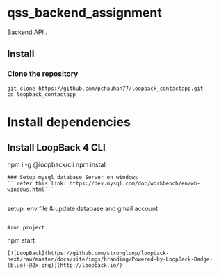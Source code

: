 # qss_backend_assignment

Backend API .

## Install

### Clone the repository

```shell
git clone https://github.com/pchauhan77/loopback_contactapp.git
cd loopback_contactapp
```

# Install dependencies

Install LoopBack 4 CLI
----------------------
npm i -g @loopback/cli
npm install
```
### Setup mysql database Server on windows
```refer this link: https://dev.mysql.com/doc/workbench/en/wb-windows.html```


```
  setup .env file & update database and gmail account

```

#run project

```
npm start

```
[![LoopBack](https://github.com/strongloop/loopback-next/raw/master/docs/site/imgs/branding/Powered-by-LoopBack-Badge-(blue)-@2x.png)](http://loopback.io/)
